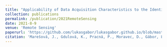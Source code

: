 ```yaml
---
title: "Applicability of Data Acquisition Characteristics to the Identification of Local Artefacts in Global Digital Elevation Models: Comparison of the Copernicus and TanDEM-X DEMs"
collection: publications
permalink: /publication/2021RemoteSensing
date: 2021-8-9
venue: 'Remote Sensing'
paperurl: 'https://github.com/lukasgabor/lukasgabor.github.io/blob/master/files/2022RemoteSensingOfEnvironment.pdf'
citation: 'Marešová, J., Gdulová, K., Pracná, P., Moravec, D., Gábor, L., Prošek, J., ... & Moudrý, V. (2021). Applicability of Data Acquisition Characteristics to the Identification of Local Artefacts in Global Digital Elevation Models: Comparison of the Copernicus and TanDEM-X DEMs. Remote Sensing, 13(19), 3931.'
---
```

